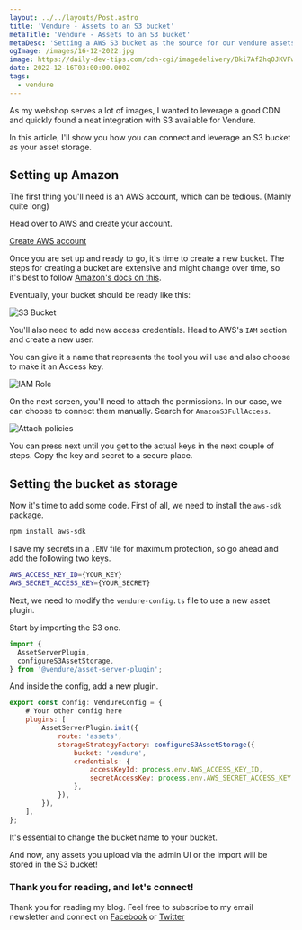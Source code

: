 ```yaml
---
layout: ../../layouts/Post.astro
title: 'Vendure - Assets to an S3 bucket'
metaTitle: 'Vendure - Assets to an S3 bucket'
metaDesc: 'Setting a AWS S3 bucket as the source for our vendure assets'
ogImage: /images/16-12-2022.jpg
image: https://daily-dev-tips.com/cdn-cgi/imagedelivery/Bki7Af2hq0JKVFw1XYYMQg/ad67d3bb-6c22-4b6f-f716-e5a43f420800
date: 2022-12-16T03:00:00.000Z
tags:
  - vendure
---
```


As my webshop serves a lot of images, I wanted to leverage a good CDN and quickly found a neat integration with S3 available for Vendure.

In this article, I'll show you how you can connect and leverage an S3 bucket as your asset storage.

## Setting up Amazon

The first thing you'll need is an AWS account, which can be tedious. (Mainly quite long)

Head over to AWS and create your account.

[Create AWS account](https://aws.amazon.com/console/)

Once you are set up and ready to go, it's time to create a new bucket.
The steps for creating a bucket are extensive and might change over time, so it's best to follow [Amazon's docs on this](https://docs.aws.amazon.com/AmazonS3/latest/userguide/creating-bucket.html).

Eventually, your bucket should be ready like this:

![S3 Bucket](https://cdn.hashnode.com/res/hashnode/image/upload/v1671082563917/i2CZgABnC.png)

You'll also need to add new access credentials.
Head to AWS's `IAM` section and create a new user.

You can give it a name that represents the tool you will use and also choose to make it an Access key.

![IAM Role](https://cdn.hashnode.com/res/hashnode/image/upload/v1671083005468/h27c5_cqp.png)

On the next screen, you'll need to attach the permissions. In our case, we can choose to connect them manually.
Search for `AmazonS3FullAccess`.

![Attach policies](https://cdn.hashnode.com/res/hashnode/image/upload/v1671083099475/jRU16zQvi.png)

You can press next until you get to the actual keys in the next couple of steps.
Copy the key and secret to a secure place.

## Setting the bucket as storage

Now it's time to add some code.
First of all, we need to install the `aws-sdk` package.

```bash
npm install aws-sdk
```

I save my secrets in a `.ENV` file for maximum protection, so go ahead and add the following two keys.

```bash
AWS_ACCESS_KEY_ID={YOUR_KEY}
AWS_SECRET_ACCESS_KEY={YOUR_SECRET}
```

Next, we need to modify the `vendure-config.ts` file to use a new asset plugin.

Start by importing the S3 one.

```js
import {
  AssetServerPlugin,
  configureS3AssetStorage,
} from '@vendure/asset-server-plugin';
```

And inside the config, add a new plugin.

```js
export const config: VendureConfig = {
    # Your other config here
    plugins: [
        AssetServerPlugin.init({
            route: 'assets',
            storageStrategyFactory: configureS3AssetStorage({
                bucket: 'vendure',
                credentials: {
                    accessKeyId: process.env.AWS_ACCESS_KEY_ID,
                    secretAccessKey: process.env.AWS_SECRET_ACCESS_KEY,
                },
            }),
        }),
    ],
};
```

It's essential to change the bucket name to your bucket.

And now, any assets you upload via the admin UI or the import will be stored in the S3 bucket!

### Thank you for reading, and let's connect!

Thank you for reading my blog. Feel free to subscribe to my email newsletter and connect on [Facebook](https://www.facebook.com/DailyDevTipsBlog) or [Twitter](https://twitter.com/DailyDevTips1)
